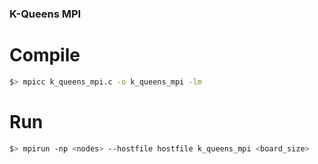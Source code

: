 ### K-Queens MPI
# Compile
```bash
$> mpicc k_queens_mpi.c -o k_queens_mpi -lm
```

# Run
```bash
$> mpirun -np <nodes> --hostfile hostfile k_queens_mpi <board_size>
```
